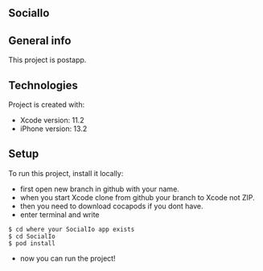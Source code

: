 ## SocialIo


## General info
This project is postapp.
	
## Technologies
Project is created with:
* Xcode version: 11.2
* iPhone version: 13.2

	
## Setup
To run this project, install it locally:
* first open new branch in github with your name.
* when you start Xcode clone from github your branch to Xcode not ZIP.
* then you need to download cocapods if you dont have.
* enter terminal and write 

```
$ cd where your SocialIo app exists
$ cd SocialIo
$ pod install

```
* now you can run the project!
